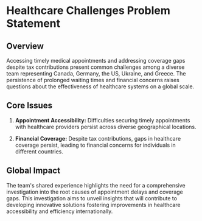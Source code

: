 # Healthcare Challenges Problem Statement

## Overview

Accessing timely medical appointments and addressing coverage gaps despite tax contributions present common challenges among a diverse team representing Canada, Germany, the US, Ukraine, and Greece. The persistence of prolonged waiting times and financial concerns raises questions about the effectiveness of healthcare systems on a global scale.

## Core Issues

1. **Appointment Accessibility:** Difficulties securing timely appointments with healthcare providers persist across diverse geographical locations.
   
2. **Financial Coverage:** Despite tax contributions, gaps in healthcare coverage persist, leading to financial concerns for individuals in different countries.

## Global Impact

The team's shared experience highlights the need for a comprehensive investigation into the root causes of appointment delays and coverage gaps. This investigation aims to unveil insights that will contribute to developing innovative solutions fostering improvements in healthcare accessibility and efficiency internationally.